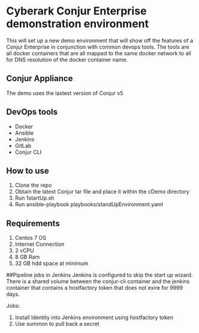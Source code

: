 # Cyberark Conjur Enterprise demonstration environment
This will set up a new demo environment that will show off the features of a Conjur Enterprise in conjunction with common devops tools.  The tools are all docker containers that are all mapped to the same docker network to all for DNS resolution of the docker container name.

## Conjur Appliance
The demo uses the lastest version of Conjur v5

## DevOps tools
* Docker
* Ansible
* Jenkins
* GitLab
* Conjur CLI 

## How to use

1. Clone the repo
2. Obtain the latest Conjur tar file and place it within the cDemo directory
3. Run 1startUp.sh
4. Run ansible-playbook playbooks/standUpEnvironment.yaml

## Requirements

1. Centos 7 OS
2. Internet Connection
3. 2 vCPU
4. 8 GB Ram
5. 32 GB hdd space at minimum

##Pipeline jobs in Jenkins
Jenkins is configured to skip the start up wizard. There is a shared volume between the conjur-cli container and the jenkins container that contains a hostfactory token that does not exire for 9999 days. 

Jobs:
1. Install Identity into Jenkins environment using hostfactory token
2. Use summon to pull back a secret
